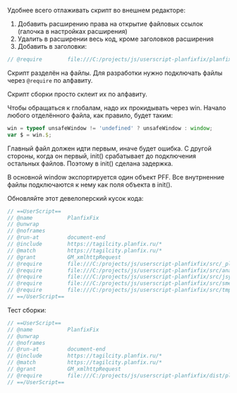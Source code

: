 Удобнее всего отлаживать скрипт во внешнем редакторе:

1. Добавить расширению права на открытие файловых ссылок (галочка в настройках расширения)
2. Удалить в расширении весь код, кроме заголовков расширения
3. Добавить в заголовки:
``` js
// @require        file:///C:/projects/js/userscript-planfixfix/planfixfix.user.js
```

Скрипт разделён на файлы. Для разработки нужно подключать файлы через `@require` по алфавиту.

Скрипт сборки просто склеит их по алфавиту.

Чтобы обращаться к глобалам, надо их прокидывать через win.
Начало любого отделённого файла, как правило, будет таким:
``` js
win = typeof unsafeWindow != 'undefined' ? unsafeWindow : window;
var $ = win.$;
```

Главный файл должен идти первым, иначе будет ошибка.
С другой стороны, когда он первый, init() срабатывает до подключения остальных файлов.
Поэтому в init() сделана задержка.

В основной window экспортируется один объект PFF.
Все внутрненние файлы подключаются к нему как поля объекта в init().

Обновляйте этот девелоперский кусок кода:
``` js
// ==UserScript==
// @name           PlanfixFix
// @unwrap
// @noframes
// @run-at         document-end
// @include        https://tagilcity.planfix.ru/*
// @match          https://tagilcity.planfix.ru/*
// @grant          GM_xmlhttpRequest
// @require        file:///C:/projects/js/userscript-planfixfix/src/_planfixfix.js
// @require        file:///C:/projects/js/userscript-planfixfix/src/analitics.js
// @require        file:///C:/projects/js/userscript-planfixfix/src/jsyaml.js
// @require        file:///C:/projects/js/userscript-planfixfix/src/smeta.js
// @require        file:///C:/projects/js/userscript-planfixfix/src/tmpls.js
// ==/UserScript==
```

Тест сборки:
``` js
// ==UserScript==
// @name           PlanfixFix
// @unwrap
// @noframes
// @run-at         document-end
// @include        https://tagilcity.planfix.ru/*
// @match          https://tagilcity.planfix.ru/*
// @grant          GM_xmlhttpRequest
// @require        file:///C:/projects/js/userscript-planfixfix/dist/planfixfix.user.js
// ==/UserScript==
```